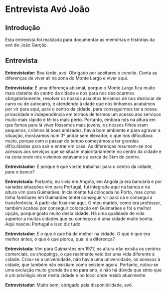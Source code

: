 # Entrevista Avó João

## Introdução
Esta entrevista foi realizada para documentar as memórias e histórias da avó de João Garção.

## Entrevista

**Entrevistador:** Boa tarde, avó. Obrigado por aceitares o convite. Conta as diferenças de viver ali na zona do Monte Largo e viver aqui.


**Entrevistada:** É uma diferença abismal, porque o Monte Largo fica muito mais distante do centro da cidade e nós para nos deslocarmos obrigatoriamente, resolver os nossos assuntos teríamos de nos deslocar de carro ou de autocarro, e atendendo à idade que nós tínhamos acabámos por vir para aqui, para o centro da cidade, para conseguirmos ter a nossa privacidade e independência em termos de termos um acesso aos serviços muito mais rápido e tê-los mais perto. Portanto, embora nós na altura em que fomos para lá viver fôssemos mais jovens, os nossos filhos eram pequenos, criámos lá boas amizades, havia bom ambiente e para agravar a situação, morávamos num 3º andar sem elevador, o que nos dificultava muito, porque com o passar do tempo começámos a ter grandes dificuldades para sair e entrar em casa. As diferenças resumem-se nos acessos aos serviços que se situam maioritariamente no centro da cidade e na zona onde nós vivíamos estávamos a cerca de 3km do centro.


**Entrevistador:** E porque é que vieste trabalhar para o centro da cidade, para o banco?


**Entrevistada:** Portanto, eu vivia em Angola, em Angola já era bancária e por variadas situações vim para Portugal, fui integrada aqui na banca e na altura vim para Guimarães. Inicialmente fui colocada no Porto, mas como tinha familiares em Guimarães tentei conseguir vir para cá e consegui a transferência. A partir daí fixei-me aqui. O meu marido, como era professor, também acabou por conseguir colocação em Guimarães e foi a melhor opção, porque gosto muito desta cidade. Há uma qualidade de vida superior a muitas cidades que eu conheço e é uma cidade muito bonita. Aqui nasceu Portugal e isso diz tudo.


**Entrevistador:** E o que é que há de melhor na cidade. O que é que era melhor antes, o que é que piorou, qual é a diferença?


**Entrevistada:** Vim para Guimarães em 1977, na altura não existia os centros comerciais, os shoppings, o que realmente veio dar uma vida diferente à cidade. Criou-se a universidade, não havia uma universidade, os acessos à cidade, que também não existiam como existem agora. Portanto, notou-se uma evolução muito grande de ano para ano, e não há dúvida que sinto que é um privilégio viver nesta cidade e no local onde resido atualmente.


**Entrevistador:** Muito bem, obrigado pela disponibilidade, avó.
